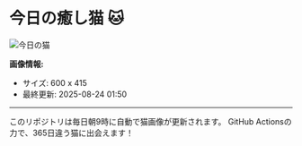 # 今日の癒し猫 🐱

![今日の猫](https://cdn2.thecatapi.com/images/5pm.jpg)

**画像情報:**
- サイズ: 600 x 415
- 最終更新: 2025-08-24 01:50

---

このリポジトリは毎日朝9時に自動で猫画像が更新されます。
GitHub Actionsの力で、365日違う猫に出会えます！

